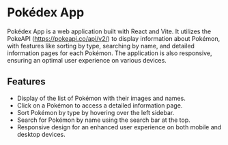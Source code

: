 # Pokédex App

Pokédex App is a web application built with React and Vite. It utilizes the PokeAPI (https://pokeapi.co/api/v2/) to display information about Pokémon, with features like sorting by type, searching by name, and detailed information pages for each Pokémon. The application is also responsive, ensuring an optimal user experience on various devices.

## Features

- Display of the list of Pokémon with their images and names.
- Click on a Pokémon to access a detailed information page.
- Sort Pokémon by type by hovering over the left sidebar.
- Search for Pokémon by name using the search bar at the top.
- Responsive design for an enhanced user experience on both mobile and desktop devices.
